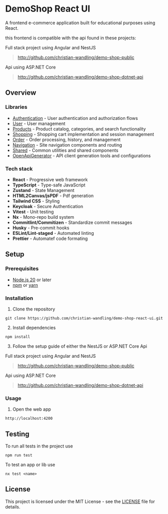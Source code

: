 # DemoShop React UI

A frontend e-commerce application built for educational purposes using React.

this frontend is compatible with the api found in these projects:

Full stack project using Angular and NestJS

> <a href="http://github.com/christian-wandling/demo-shop-public" target="_blank">http://github.com/christian-wandling/demo-shop-public</a>

Api using ASP.NET Core

> <a href="http://github.com/christian-wandling/demo-shop-dotnet-api" target="_blank">http://github.com/christian-wandling/demo-shop-dotnet-api</a>

## Overview

### Libraries

- [Authentication](https://github.com/christian-wandling/demo-shop-react-ui/tree/main/libs/auth/README.md) - User authentication and authorization flows
- [User](https://github.com/christian-wandling/demo-shop-react-ui/tree/main/libs/user/README.md) - User management
- [Products](https://github.com/christian-wandling/demo-shop-react-ui/tree/main/libs/product/README.md) - Product catalog, categories, and search functionality
- [Shopping](https://github.com/christian-wandling/demo-shop-react-ui/tree/main/libs/shopping/README.md) - Shopping cart implementation and session management
- [Order](https://github.com/christian-wandling/demo-shop-react-ui/tree/main/libs/order/README.md) - Order processing, history, and management
- [Navigation](https://github.com/christian-wandling/demo-shop-react-ui/tree/main/libs/navigation/README.md) - Site navigation components and routing
- [Shared](https://github.com/christian-wandling/demo-shop-react-ui/tree/main/libs/shared/README.md) - Common utilities and shared components
- [OpenApiGenerator](https://github.com/christian-wandling/demo-shop-react-ui/tree/main/libs/api/README.md) - API client generation tools and configurations

### Tech stack

- **React** - Progressive web framework
- **TypeScript** - Type-safe JavaScript
- **Zustand** - State Management
- **HTML2Canvas/jsPDF** - Pdf generation
- **Tailwind CSS** - Styling
- **Keycloak** - Secure Authentication
- **Vitest** - Unit testing
- **Nx** - Mono-repo build system
- **Commitlint/Commitizen** - Standardize commit messages
- **Husky** - Pre-commit hooks
- **ESLint/Lint-staged** - Automated linting
- **Prettier** - Automatef code formating

## Setup

### Prerequisites

- <a href="https://nodejs.org/en" target="\_blank">Node.js 20</a> or later
- <a href="https://www.npmjs.com/" target="\_blank">npm</a> or <a href="https://yarnpkg.com/" target="\_blank">yarn</a>

### Installation

1. Clone the repository

```
git clone https://github.com/christian-wandling/demo-shop-react-ui.git
```

2. Install dependencies

```
npm install
```

3. Follow the setup guide of either the NestJS or ASP.NET Core Api

Full stack project using Angular and NestJS

> <a href="http://github.com/christian-wandling/demo-shop-public" target="_blank">http://github.com/christian-wandling/demo-shop-public</a>

Api using ASP.NET Core

> <a href="http://github.com/christian-wandling/demo-shop-dotnet-api" target="_blank">http://github.com/christian-wandling/demo-shop-dotnet-api</a>

### Usage

1. Open the web app

```
http://localhost:4200
```

## Testing

To run all tests in the project use

```
npm run test
```

To test an app or lib use

```
nx test <name>
```

## License

This project is licensed under the MIT License - see the [LICENSE](LICENSE) file for details.
